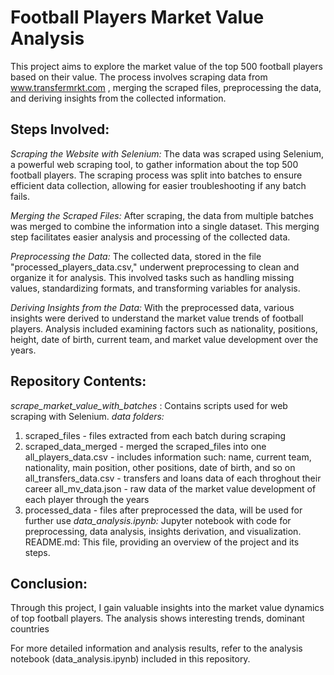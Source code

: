 # Football Players Market Value Analysis

This project aims to explore the market value of the top 500 football players based on their value. The process involves scraping data from www.transfermrkt.com , merging the scraped files, preprocessing the data, and deriving insights from the collected information.

## Steps Involved:
*Scraping the Website with Selenium:*
The data was scraped using Selenium, a powerful web scraping tool, to gather information about the top 500 football players. The scraping process was split into batches to ensure efficient data collection, allowing for easier troubleshooting if any batch fails.

*Merging the Scraped Files:*
After scraping, the data from multiple batches was merged to combine the information into a single dataset. This merging step facilitates easier analysis and processing of the collected data.

*Preprocessing the Data:*
The collected data, stored in the file "processed_players_data.csv," underwent preprocessing to clean and organize it for analysis. This involved tasks such as handling missing values, standardizing formats, and transforming variables for analysis.

*Deriving Insights from the Data:*
With the preprocessed data, various insights were derived to understand the market value trends of football players. Analysis included examining factors such as nationality, positions, height, date of birth, current team, and market value development over the years.

## Repository Contents:
*scrape_market_value_with_batches* : Contains scripts used for web scraping with Selenium.
*data folders:*
  1. scraped_files - files extracted from each batch during scraping
  2. scraped_data_merged - merged the scraped_files into one
       all_players_data.csv -   includes information such: name, current team, nationality, main position, other positions, date of birth, and so on
       all_transfers_data.csv -  transfers and loans data of each throghout their career
       all_mv_data.json - raw data of the market value development of each player through the years
  3. processed_data - files after preprocessed the data, will be used for further use
*data_analysis.ipynb:* Jupyter notebook with code for preprocessing, data analysis, insights derivation, and visualization.
README.md: This file, providing an overview of the project and its steps.

## Conclusion:
Through this project, I gain valuable insights into the market value dynamics of top football players. The analysis shows interesting trends, dominant countries

For more detailed information and analysis results, refer to the analysis notebook (data_analysis.ipynb) included in this repository.
